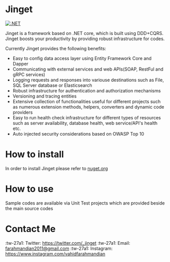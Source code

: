 # Jinget
[![.NET](https://github.com/VahidFarahmandian/jinget/actions/workflows/dotnet.yml/badge.svg?branch=main)](https://github.com/VahidFarahmandian/jinget/actions/workflows/dotnet.yml)


Jinget is a framework based on .NET core, which is built using DDD+CQRS. Jinget boosts your productivity by providing robust infrastructure for codes.

Currently Jinget provides the following benefits:

- Easy to config data access layer using Entity Framework Core and Dapper
- Communicating with external services and web APIs(SOAP, RestFul and gRPC services)
- Logging requests and responses into variouse destinations such as File, SQL Server database or Elasticsearch
- Robust infrastructure for authentication and authorization mechanisms
- Versioning and tracing entities
- Extensive collection of functionalities useful for different projects such as numerous  extension methods, helpers, converters and dynamic code providers
- Easy to run health check infrastructure for different types of resources such as server availability, database health, web service/API's health etc.
- Auto injected security considerations based on OWASP Top 10

# How to install
In order to install Jinget please refer to [nuget.org](https://www.nuget.org/packages/Jinget "nuget.org")

# How to use
Sample codes are available via Unit Test projects which are provided beside the main source codes

# Contact Me
:tw-27a1: Twitter: https://twitter.com/_jinget
:tw-27a1: Email: farahmandian2011@gmail.com
:tw-27a1: Instagram: https://www.instagram.com/vahidfarahmandian

